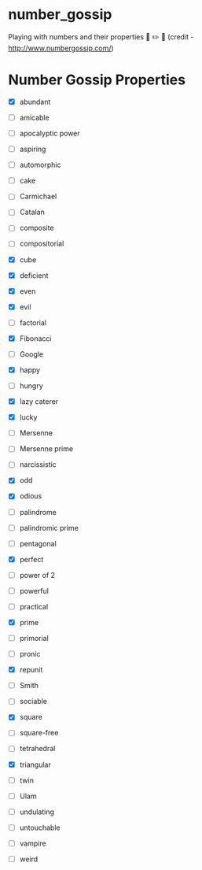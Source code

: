 # number_gossip
Playing with numbers and their properties :notebook: :pencil2: :white_flower: (credit - http://www.numbergossip.com/)

# Number Gossip Properties

- [x] abundant
- [ ] amicable
- [ ] apocalyptic power
- [ ] aspiring
- [ ] automorphic
- [ ] cake
- [ ] Carmichael
- [ ] Catalan
- [ ] composite
- [ ] compositorial
- [x] cube
- [x] deficient
- [x] even
- [x] evil
- [ ] factorial
- [x] Fibonacci
- [ ] Google
- [x] happy
- [ ] hungry
- [x] lazy caterer
- [x] lucky
- [ ] Mersenne
- [ ] Mersenne prime
- [ ] narcissistic
- [x] odd
- [x] odious
- [ ] palindrome
- [ ] palindromic prime
- [ ] pentagonal
- [x] perfect
- [ ] power of 2
- [ ] powerful
- [ ] practical
- [x] prime
- [ ] primorial
- [ ] pronic
- [x] repunit
- [ ] Smith
- [ ] sociable
- [x] square
- [ ] square-free
- [ ] tetrahedral
- [x] triangular
- [ ] twin
- [ ] Ulam
- [ ] undulating
- [ ] untouchable
- [ ] vampire
- [ ] weird

